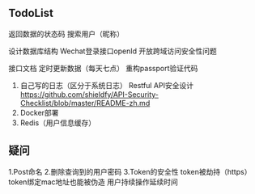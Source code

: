 ## TodoList
返回数据的状态码
搜索用户（昵称）

设计数据库结构
Wechat登录接口openId
开放跨域访问安全性问题

接口文档
定时更新数据（每天七点）
重构passport验证代码
1. 自己写的日志（区分于系统日志）
Restful API安全设计 https://github.com/shieldfy/API-Security-Checklist/blob/master/README-zh.md
2. Docker部署
3. Redis（用户信息缓存）


## 疑问
1.Post命名
2.删除查询到的用户密码
3.Token的安全性
token被劫持（https）
token绑定mac地址也能被伪造
用户持续操作延续时间
